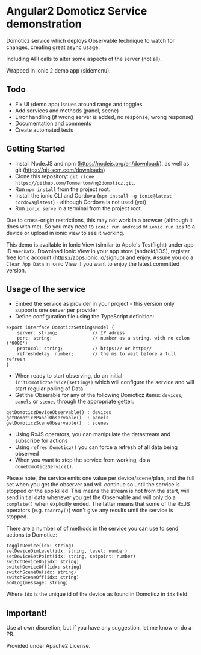 # Angular2 Domoticz Service demonstration
Domoticz service which deploys Observable technique to watch for changes, creating great async usage.

Including API calls to alter some aspects of the server (not all).

Wrapped in Ionic 2 demo app (sidemenu).

## Todo
* Fix UI (demo app) issues around range and toggles
* Add services and methods (panel, scene)
* Error handling (if wrong server is added, no response, wrong response)
* Documentation and comments
* Create automated tests

## Getting Started
* Install Node.JS and npm (https://nodejs.org/en/download/), as well as git (https://git-scm.com/downloads)
* Clone this repository: `git clone https://github.com/Tommertom/ng2domoticz.git`.
* Run `npm install` from the project root.
* Install the ionic CLI and Cordova (`npm install -g ionic@latest cordova@latest`) - although Cordova is not used (yet)
* Run `ionic serve` in a terminal from the project root.

Due to cross-origin restrictions, this may not work in a browser (although it does with me). So you may need to `ionic run android` or `ionic run ios` to a device 
or upload in ionic view to see it working. 

This demo is available in Ionic View (similar to Apple's Testflight) under app ID `96ecbaf2`. Download Ionic View in your app store (android/iOS), register free 
Ionic account (https://apps.ionic.io/signup) and enjoy. Assure you do a `Clear App Data` in Ionic View
if you want to enjoy the latest committed version.

## Usage of the service

* Embed the service as provider in your project - this version only supports one server per provider
* Define configuration file using the TypeScript definition:
```
export interface DomoticzSettingsModel {
    server: string;             // IP adress
    port: string;               // number as a string, with no colon ('8080')
    protocol: string;           // https:// or http://
    refreshdelay: number;       // the ms to wait before a full refresh
}
```
* When ready to start observing, do an initial `initDomoticzService(settings)` which will configure the service and will start regular polling of Data
* Get the Obserable for any of the following Domoticz items: `devices`, `panels` or `scenes` through the appropriate getter: 
```
getDomoticzDeviceObservable() : devices
getDomoticzPanelObservable()  : panels
getDomoticzSceneObservable()  : scenes
```
* Using RxJS operators, you can manipulate the datastream and subscribe for actions
* Using `refreshDomoticz()` you can force a refresh of all data being observed
* When you want to stop the service from working, do a `doneDomoticzService()`.

Please note, the service emits one value per device/scene/plan, and the full set when you get the observer 
and will continue so until the service is stopped or the app killed.  This means the stream is hot from the start, 
will send initial data whenever you get the Observable and will only do a `complete()` when explicitly ended. The latter
means that some of the RxJS operators (e.g. `toArray()`) won't give any results until the service is stopped.

There are a number of of methods in the service you can use to send actions to Domoticz:
```
toggleDevice(idx: string)
setDeviceDimLevel(idx: string, level: number)
setDeviceSetPoint(idx: string, setpoint: number)
switchDeviceOn(idx: string)
switchDeviceOff(idx: string)
switchSceneOn(idx: string)
switchSceneOff(idx: string)
addLog(message: string)
```
Where `idx` is the unique id of the device as found  in Domoticz in `idx` field.

## Important!
Use at own discretion, but if you have any suggestion, let me know or do a PR. 

Provided under Apache2 License.
